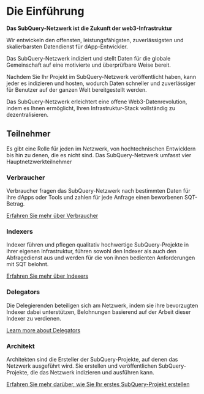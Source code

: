 # Die Einführung

**Das SubQuery-Netzwerk ist die Zukunft der web3-Infrastruktur**

Wir entwickeln den offensten, leistungsfähigsten, zuverlässigsten und skalierbarsten Datendienst für dApp-Entwickler.

Das SubQuery-Netzwerk indiziert und stellt Daten für die globale Gemeinschaft auf eine motivierte und überprüfbare Weise bereit.

Nachdem Sie Ihr Projekt im SubQuery-Netzwerk veröffentlicht haben, kann jeder es indizieren und hosten, wodurch Daten schneller und zuverlässiger für Benutzer auf der ganzen Welt bereitgestellt werden.

Das SubQuery-Netzwerk erleichtert eine offene Web3-Datenrevolution, indem es Ihnen ermöglicht, Ihren Infrastruktur-Stack vollständig zu dezentralisieren.

## Teilnehmer

Es gibt eine Rolle für jeden im Netzwerk, von hochtechnischen Entwicklern bis hin zu denen, die es nicht sind. Das SubQuery-Netzwerk umfasst vier Hauptnetzwerkteilnehmer

### Verbraucher

Verbraucher fragen das SubQuery-Netzwerk nach bestimmten Daten für ihre dApps oder Tools und zahlen für jede Anfrage einen beworbenen SQT-Betrag.

[Erfahren Sie mehr über Verbraucher](./consumers.md)

### Indexers

Indexer führen und pflegen qualitativ hochwertige SubQuery-Projekte in ihrer eigenen Infrastruktur, führen sowohl den Indexer als auch den Abfragedienst aus und werden für die von ihnen bedienten Anforderungen mit SQT belohnt.

[Erfahren Sie mehr über Indexers](./indexers.md)

### Delegators

Die Delegierenden beteiligen sich am Netzwerk, indem sie ihre bevorzugten Indexer dabei unterstützen, Belohnungen basierend auf der Arbeit dieser Indexer zu verdienen.

[Learn more about Delegators](./delegators.md)

### Architekt

Architekten sind die Ersteller der SubQuery-Projekte, auf denen das Netzwerk ausgeführt wird. Sie erstellen und veröffentlichen SubQuery-Projekte, die das Netzwerk indizieren und ausführen kann.

[Erfahren Sie mehr darüber, wie Sie Ihr erstes SubQuery-Projekt erstellen](/build/introduction.md)
